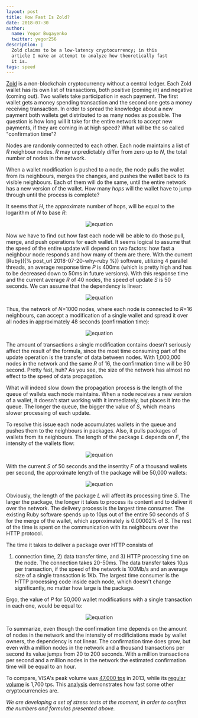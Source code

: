 ```yaml
---
layout: post
title: How Fast Is Zold?
date: 2018-07-30
author:
  name: Yegor Bugayenko
  twitter: yegor256
description: |
  Zold claims to be a low-latency cryptocurrency; in this
  article I make an attempt to analyze how theoretically fast
  it is.
tags: speed
---
```


[Zold](https://www.zold.io) is a non-blockchain cryptocurrency without a central ledger.
Each Zold wallet has its own list of transactions, both positive (coming in)
and negative (coming out). Two wallets take participation in each payment.
The first wallet gets a money spending transaction and the second one
gets a money receiving transaction. In order to spread the knowledge
about a new payment both wallets get distributed to as many nodes as possible.
The question is how long will it take for the entire network to accept
new payments, if they are coming in at high speed? What will be the so called
"confirmation time"?

<!--more-->

Nodes are randomly connected to each other.
Each node maintains a list of _R_ neighbour nodes.
_R_ may unpredictably differ from zero up to _N_,
the total number of nodes in the network.

When a wallet modification is pushed to a node, the node
pulls the wallet from its neighbours, merges the changes, and pushes
the wallet back to its visible neighbours. Each of them will do the same, until
the entire network has a new version of the wallet.
How many _hops_ will the wallet have to jump through until the process is complete?

It seems that _H_, the approximate number of hops,
will be equal to the logarithm of _N_ to base _R_:

<p style="text-align:center">
<img src='http://latex.codecogs.com/svg.latex?H%3Dlog_RN'
  alt='equation' class='equation'/>
</p>

Now we have to find out how fast each node will be able to do those pull,
merge, and push operations for each wallet. It seems logical to assume that
the speed of the entire update will depend on two factors:
how fast a neighbour node responds and how many of them are there. With the
current [Ruby]({% post_url 2018-07-20-why-ruby %}) software,
utilizing 4 parallel threads, an average response
time _P_ is 400ms (which is pretty high and has to be decreased
down to 50ms in future versions). With this response time and the current
average _R_ of 40 nodes, the speed of update _S_ is 50 seconds.
We can assume that the dependency is linear:

<p style="text-align:center">
<img src='http://latex.codecogs.com/svg.latex?S%3DP%5Ctimes%7B%7D%20R%20%5Ctimes%7B%7D3'
  alt='equation' class='equation'/>
</p>

Thus, the network of _N_=1000 nodes, where each node is connected to _R_=16 neighbours,
can accept a modification of a single wallet and spread it over all nodes
in approximately 48 seconds (confirmation time):

<p style="text-align:center">
<img src='http://latex.codecogs.com/svg.latex?T%3DH%5Ctimes%7B%7D%20S%3Dlog_{16}{1000}%5Ctimes%7B%7D%20400ms%5Ctimes%7B%7D%2016%5Ctimes%7B%7D%203%3D48s'
  alt='equation' class='equation'/>
</p>

The amount of transactions a single modification contains doesn't seriously
affect the result of the formula, since the most time consuming part of the update
operation is the transfer of data between nodes. With 1,000,000 nodes in the
network and the same _R_ of 16, the confirmation time will be 90 second.
Pretty fast, huh? As you see, the size of the network has almost no effect to the speed
of data propagation.

What will indeed slow down the propagation process
is the length of the queue of wallets each
node maintains. When a node receives a new version of a wallet, it doesn't
start working with it immediately, but places it into the queue. The longer
the queue, the bigger the value of _S_, which means slower processing of each
update.

To resolve this issue each node accumulates wallets in the queue and
pushes them to the neighbours in packages. Also, it pulls packages of wallets
from its neighbours. The length of the package _L_ depends on _F_, the intensity
of the wallets flow:

<p style="text-align:center">
<img src='http://latex.codecogs.com/svg.latex?L%3DF%5Ctimes%20S'
  alt='equation' class='equation'/>
</p>

With the current _S_ of 50 seconds and the insentity _F_ of a thousand wallets per second,
the approximate length of the package will be 50,000 wallets:

<p style="text-align:center">
<img src='http://latex.codecogs.com/svg.latex?L%3D1000w%2Fs%20%5Ctimes%2050s%20%3D%2050000w'
  alt='equation' class='equation'/>
</p>

Obviously, the length of the package _L_ will affect its processing time _S_.
The larger the package, the longer it takes to process its content and to
deliver it over the network.
The delivery process is the largest time consumer.
The existing Ruby software spends up to 10μs out of the entire 50 seconds of _S_ for the merge of the wallet,
which approximately is 0.00002% of _S_.
The rest of the time is spent on the communication with its neighbours over the HTTP protocol.

The time it takes to deliver a package over HTTP consists of
1) connection time, 2) data transfer time, and 3) HTTP processing time on the node.
The connection takes 20-50ms. The data transfer takes 10μs per transaction,
if the speed of the network is 100Mb/s and an average size of a single transaction is 1Kb.
The largest time consumer is the HTTP processing code inside each node, which
doesn't change significantly, no matter how large is the package.

Ergo, the value of _P_ for 50,000 wallet modifications with a single transaction
in each one, would be equal to:

<p style="text-align:center">
<img src='http://latex.codecogs.com/svg.latex?P%3D50ms+50000%5Ctimes%200.01%5Cmu%20s+350ms=900ms'
  alt='equation' class='equation'/>
</p>

To summarize, even though the confirmation time depends on the amount of
nodes in the network and the intensity of modificiations made by wallet
owners, the dependency is not linear. The confirmation time does grow, but
even with a million nodes in the network and a thousand transactions per second
its value jumps from 20 to 200 seconds. With a million transactions
per second and a million nodes in the network the estimated confirmation time
will be equal to an hour.

To compare, VISA's peak volume was
[47,000 tps](https://www.visa.com/blogarchives/us/2013/10/10/stress-test-prepares-visanet-for-the-most-wonderful-time-of-the-year/index.html)
in 2013, while its [regular volume](https://usa.visa.com/run-your-business/small-business-tools/retail.html)
is 1,700 tps.
This [analysis](https://www.abitgreedy.com/transaction-speed/)
demonstrates how fast some other cryptocurrencies are.

_We are developing a set of stress tests at the moment, in order
to confirm the numbers and formulas presented above._
